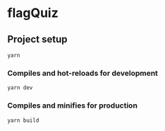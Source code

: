 # flagQuiz

## Project setup
```
yarn
```

### Compiles and hot-reloads for development
```
yarn dev
```

### Compiles and minifies for production
```
yarn build
```
